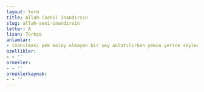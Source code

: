 ```yaml
---
layout: term
title: Allah (seni) inandırsın
slug: allah-seni-inandirsin
letter: A
lisan: Türkçe
anlamlar:
- inanılması pek kolay olmayan bir şey anlatılırken yemin yerine söylenen bir söz
ozellikler:
- - ''
ornekler:
- - ''
orneklerkaynak:
- - ''
---
```

